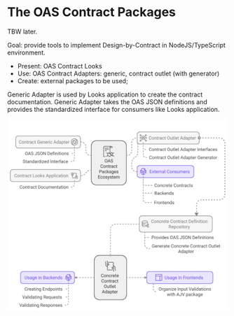 # The OAS Contract Packages

TBW later.

Goal: provide tools to implement Design-by-Contract in NodeJS/TypeScript environment.

- Present: OAS Contract Looks
- Use: OAS Contract Adapters: generic, contract outlet (with generator)
- Create: external packages to be used;

Generic Adapter is used by Looks application to create the contract documentation. Generic Adapter takes the OAS JSON definitions and provides the standardized interface for consumers like Looks application.

![Big Picture](./.docs/bigger-picture.svg)

<object type="image/svg+xml" data="./.docs/bigger-picture.svg" width="100%" height="auto"></object>
